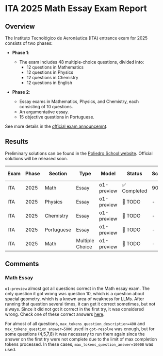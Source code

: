 # ITA 2025 Math Essay Exam Report

## Overview
The Instituto Tecnológico de Aeronáutica (ITA) entrance exam for 2025 consists of two phases:

- **Phase 1**: 
  - The exam includes 48 multiple-choice questions, divided into:
    - 12 questions in Mathematics
    - 12 questions in Physics
    - 12 questions in Chemistry
    - 12 questions in English

- **Phase 2**: 
  - Essay exams in Mathematics, Physics, and Chemistry, each consisting of 10 questions.
  - An argumentative essay.
  - 15 objective questions in Portuguese.

See more details in the [official exam announcemnt](https://vestibular.ita.br/instrucoes/edital_2025.pdf).

## Results

Preliminary solutions can be found in the [Poliedro School website](https://poliedroresolve.sistemapoliedro.com.br/vestibulares/ita/2025/ita-2-fase-dia-1-matematica-05-11-2024-ita-2-fase-dia-1/dissertacao-1-matematica-ita-2-fase-dia-1-ita-2025#questao). Official solutions will be released soon.

| Exam | Phase | Section | Type | Model | Status | Score | PDF Compiled |
|------|-------|---------|------|-------|--------|-------|--------------|
| ITA  | 2025  | Math    | Essay | o1-preview | ✅ Completed | 90%| [PDF](math/essays/solutions/solutions_compiled.pdf) |
| ITA  | 2025  | Physics | Essay | o1-preview | 🚧 TODO | - | - |
| ITA  | 2025  | Chemistry | Essay | o1-preview | 🚧 TODO | - | - |
| ITA  | 2025  | Portuguese | Essay | o1-preview | 🚧 TODO | - | - |
| ITA  | 2025  | Math    | Multiple Choice | o1-preview | 🚧 TODO | - | - |

## Comments

### Math Essay
`o1-preview` almost got all questions correct in the Math essay exam. The only question it got wrong was question 10, which is a question about spacial geometry, which is a known area of weakness for LLMs. After running that question several times, it can get it correct sometimes, but not always. Since it did not got it correct in the first try, it was considered wrong. Check one of these correct answers [here](math/essays/solutions/q10_solution_rerun.txt).

For almost of all questions, `max_tokens_question_description=400` and `max_tokens_question_answer=5000` used in `gpt-resolve` was enough, but for some questions (4,5,7,8) it was necessary to run them again since the answer on the first try were not complete due to the limit of max completion tokens processed. In these cases, `max_tokens_question_answer=10000` was used.
